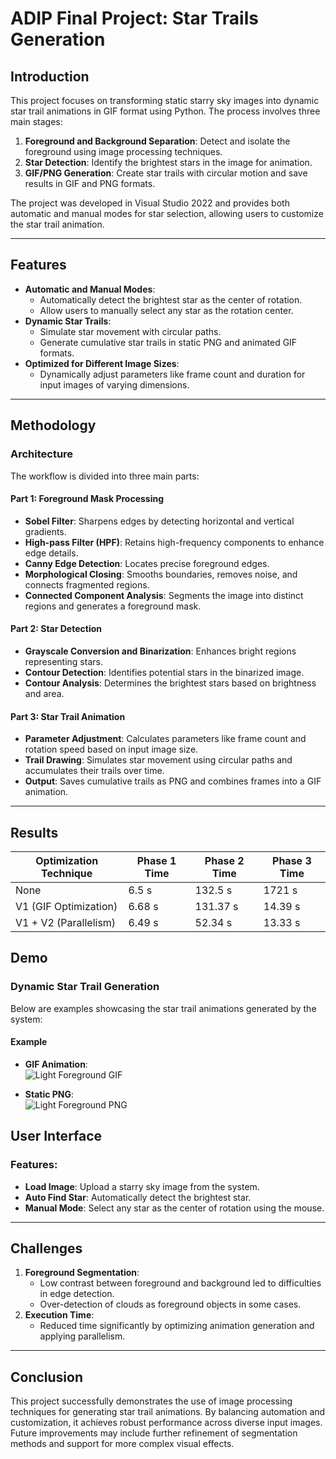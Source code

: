 # ADIP Final Project: Star Trails Generation 

## Introduction  
This project focuses on transforming static starry sky images into dynamic star trail animations in GIF format using Python. The process involves three main stages:
1. **Foreground and Background Separation**: Detect and isolate the foreground using image processing techniques.
2. **Star Detection**: Identify the brightest stars in the image for animation.
3. **GIF/PNG Generation**: Create star trails with circular motion and save results in GIF and PNG formats.

The project was developed in Visual Studio 2022 and provides both automatic and manual modes for star selection, allowing users to customize the star trail animation.

---

## Features  
- **Automatic and Manual Modes**:
  - Automatically detect the brightest star as the center of rotation.
  - Allow users to manually select any star as the rotation center.
- **Dynamic Star Trails**:
  - Simulate star movement with circular paths.
  - Generate cumulative star trails in static PNG and animated GIF formats.
- **Optimized for Different Image Sizes**:
  - Dynamically adjust parameters like frame count and duration for input images of varying dimensions.

---

## Methodology  
### Architecture  
The workflow is divided into three main parts:

#### **Part 1: Foreground Mask Processing**
- **Sobel Filter**: Sharpens edges by detecting horizontal and vertical gradients.  
- **High-pass Filter (HPF)**: Retains high-frequency components to enhance edge details.  
- **Canny Edge Detection**: Locates precise foreground edges.  
- **Morphological Closing**: Smooths boundaries, removes noise, and connects fragmented regions.  
- **Connected Component Analysis**: Segments the image into distinct regions and generates a foreground mask.

#### **Part 2: Star Detection**
- **Grayscale Conversion and Binarization**: Enhances bright regions representing stars.  
- **Contour Detection**: Identifies potential stars in the binarized image.  
- **Contour Analysis**: Determines the brightest stars based on brightness and area.  

#### **Part 3: Star Trail Animation**
- **Parameter Adjustment**: Calculates parameters like frame count and rotation speed based on input image size.  
- **Trail Drawing**: Simulates star movement using circular paths and accumulates their trails over time.  
- **Output**: Saves cumulative trails as PNG and combines frames into a GIF animation.

---

## Results  

| Optimization Technique | Phase 1 Time | Phase 2 Time | Phase 3 Time |  
|-------------------------|--------------|--------------|--------------|  
| None                   | 6.5 s        | 132.5 s      | 1721 s       |  
| V1 (GIF Optimization)  | 6.68 s       | 131.37 s     | 14.39 s      |  
| V1 + V2 (Parallelism)  | 6.49 s       | 52.34 s      | 13.33 s      |  

## Demo  

### Dynamic Star Trail Generation  
Below are examples showcasing the star trail animations generated by the system:  

#### Example  
- **GIF Animation**:  
  ![Light Foreground GIF](aurora_5_star_trail.gif)  

- **Static PNG**:  
  ![Light Foreground PNG](aurora_5_star_trail.png)  




## User Interface  

### Features:  
- **Load Image**: Upload a starry sky image from the system.  
- **Auto Find Star**: Automatically detect the brightest star.  
- **Manual Mode**: Select any star as the center of rotation using the mouse.  



---

## Challenges  
1. **Foreground Segmentation**:  
   - Low contrast between foreground and background led to difficulties in edge detection.  
   - Over-detection of clouds as foreground objects in some cases.  
2. **Execution Time**:  
   - Reduced time significantly by optimizing animation generation and applying parallelism.

---

## Conclusion  
This project successfully demonstrates the use of image processing techniques for generating star trail animations. By balancing automation and customization, it achieves robust performance across diverse input images. Future improvements may include further refinement of segmentation methods and support for more complex visual effects.


